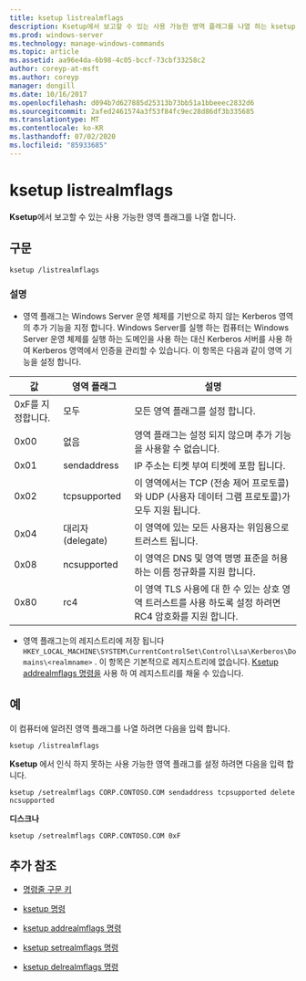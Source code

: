 ```yaml
---
title: ksetup listrealmflags
description: Ksetup에서 보고할 수 있는 사용 가능한 영역 플래그를 나열 하는 ksetup listrealmflags 명령에 대 한 참조 문서입니다.
ms.prod: windows-server
ms.technology: manage-windows-commands
ms.topic: article
ms.assetid: aa96e4da-6b98-4c05-bccf-73cbf33258c2
author: coreyp-at-msft
ms.author: coreyp
manager: dongill
ms.date: 10/16/2017
ms.openlocfilehash: d094b7d627885d25313b73bb51a1bbeeec2832d6
ms.sourcegitcommit: 2afed2461574a3f53f84fc9ec28d86df3b335685
ms.translationtype: MT
ms.contentlocale: ko-KR
ms.lasthandoff: 07/02/2020
ms.locfileid: "85933685"
---
```

# <a name="ksetup-listrealmflags"></a>ksetup listrealmflags

**Ksetup**에서 보고할 수 있는 사용 가능한 영역 플래그를 나열 합니다.

## <a name="syntax"></a>구문

```
ksetup /listrealmflags
```

### <a name="remarks"></a>설명

- 영역 플래그는 Windows Server 운영 체제를 기반으로 하지 않는 Kerberos 영역의 추가 기능을 지정 합니다. Windows Server를 실행 하는 컴퓨터는 Windows Server 운영 체제를 실행 하는 도메인을 사용 하는 대신 Kerberos 서버를 사용 하 여 Kerberos 영역에서 인증을 관리할 수 있습니다. 이 항목은 다음과 같이 영역 기능을 설정 합니다.

| 값 | 영역 플래그 | 설명 |
| ----- | ---------- | ----------- |
| 0xF를 지정합니다. | 모두 | 모든 영역 플래그를 설정 합니다. |
| 0x00 | 없음 | 영역 플래그는 설정 되지 않으며 추가 기능을 사용할 수 없습니다. |
| 0x01 | sendaddress | IP 주소는 티켓 부여 티켓에 포함 됩니다. |
| 0x02 | tcpsupported | 이 영역에서는 TCP (전송 제어 프로토콜)와 UDP (사용자 데이터 그램 프로토콜)가 모두 지원 됩니다. |
| 0x04 | 대리자(delegate) | 이 영역에 있는 모든 사용자는 위임용으로 트러스트 됩니다. |
| 0x08 | ncsupported | 이 영역은 DNS 및 영역 명명 표준을 허용 하는 이름 정규화를 지원 합니다. |
| 0x80 | rc4 | 이 영역 TLS 사용에 대 한 수 있는 상호 영역 트러스트를 사용 하도록 설정 하려면 RC4 암호화를 지원 합니다. |

- 영역 플래그는의 레지스트리에 저장 됩니다 `HKEY_LOCAL_MACHINE\SYSTEM\CurrentControlSet\Control\Lsa\Kerberos\Domains\<realmname>` . 이 항목은 기본적으로 레지스트리에 없습니다. [Ksetup addrealmflags 명령을](ksetup-addrealmflags.md) 사용 하 여 레지스트리를 채울 수 있습니다.

## <a name="examples"></a>예

이 컴퓨터에 알려진 영역 플래그를 나열 하려면 다음을 입력 합니다.

```
ksetup /listrealmflags
```

**Ksetup** 에서 인식 하지 못하는 사용 가능한 영역 플래그를 설정 하려면 다음을 입력 합니다.

```
ksetup /setrealmflags CORP.CONTOSO.COM sendaddress tcpsupported delete ncsupported
```

**디스크나**

```
ksetup /setrealmflags CORP.CONTOSO.COM 0xF
```

## <a name="additional-references"></a>추가 참조

- [명령줄 구문 키](command-line-syntax-key.md)

- [ksetup 명령](ksetup.md)

- [ksetup addrealmflags 명령](ksetup-addrealmflags.md)

- [ksetup setrealmflags 명령](ksetup-setrealmflags.md)

- [ksetup delrealmflags 명령](ksetup-delrealmflags.md)
